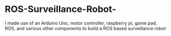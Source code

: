# ROS-Surveillance-Robot-
I made use of an Arduino Uno, motor controller, raspberry pi, game pad, ROS, and various other components to build a ROS based surveillance robot
